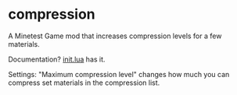# compression
A Minetest Game mod that increases compression levels for a few materials.

Documentation? [init.lua](https://github.com/The4codeblocks/compression/blob/main/init.lua) has it. 

Settings: "Maximum compression level" changes how much you can compress set materials in the compression list.
